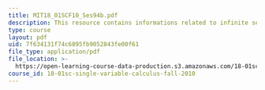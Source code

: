 ```yaml
---
title: MIT18_01SCF10_Ses94b.pdf
description: This resource contains informations related to infinite series.
type: course
layout: pdf
uid: 7f634131f74c6895fb9052843fe00f61
file_type: application/pdf
file_location: >-
  https://open-learning-course-data-production.s3.amazonaws.com/18-01sc-single-variable-calculus-fall-2010/7f634131f74c6895fb9052843fe00f61_MIT18_01SCF10_Ses94b.pdf
course_id: 18-01sc-single-variable-calculus-fall-2010
---
```

